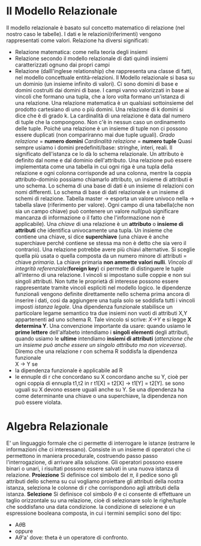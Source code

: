 #  Il Modello Relazionale
Il modello relazionale è basato sul concetto matematico di relazione (nel nostro caso le tabelle). I dati e le relazioni(riferimenti) vengono rappresentati come valori.
Relazione ha diversi significati:
- Relazione matematica: come nella teoria degli insiemi
- Relazione secondo il modello relazionale di dati quindi insiemi caratterizzati ognuno dai propri campi
- Relazione (dalll'inglese relationship) che rappresenta una classe di fatti, nel modello concettuale entità-relazioni.
Il Modello relazionale si basa su un dominio (un insieme infinito di valori). Ci sono domini di base e domini costruiti dai domini di base. I campi vanno valorizzati in base ai vincoli che formano una tupla, che a loro volta formano un'istanza di una relazione. Una relazione matematica è un qualsiasi sottoinsieme del prodotto cartesiano di uno o più domini. Una relazione di k domini si dice che è di grado k. La cardinalità di una relazione è data dal numero di tuple che la compongono. Non c'è in nessun caso un ordinamento delle tuple. Poiché una relazione è un insieme di tuple non ci possono essere duplicati (non compariranno mai due tuple uguali).
*Grado relazione* = **numero domini**
*Cardinalità relazione* = **numero tuple**
Quasi sempre usiamo i domini predefiniti/base: stringhe, interi, reali.
Il significato dell'istanza ce lo dà lo schema relazionale.
Un attributo è definito dal nome e dal dominio dell'attributo. Una relazione può essere implementata come una tabella in cui ogni riga è una tupla della relazione e ogni colonna corrisponde ad una colonna, mentre la coppia attributo-dominio possiamo chiamarlo attributo, un insieme di attributi è uno schema. Lo schema di una base di dati è un insieme di relazioni con nomi differenti. Lo schema di base di dati relazionale è un insieme di schemi di relazione. 
Tabella master -> esporta un valore univoco nella -> tabella slave (riferimento per valore).
Ogni campo di una tabella(che non sia un campo chiave) può contenere un valore *null*(può significare mancanza di informazione o il fatto che l'informazione non è applicabile).
Una *chiave* di una relazione è un **attributo** o **insieme di attributi** che identifica univocamente una tupla. Un insieme che contiene una chiave, si dice **superchiave** (una chiave è anche superchiave perché contiene se stessa ma non è detto che sia vero il contrario).
Una relazione potrebbe avere più chiavi alternative. Si sceglie quella più usata o quella composta da un numero minore di attributi = chiave *primaria*. La chiave primaria **non ammette valori nulli**.
*Vincolo di integrità referenziale*(**foreign key**) ci permette di distinguere le tuple all'interno di una relazione. I vincoli si impostano sulle coppie e non sui singoli attributi. Non tutte le proprietà di interesse possono essere rappresentate tramite vincoli espliciti nel modello logico. le dipendenze funzionali vengono definite direttamente nello schema prima ancora di inserire i dati, così da aggiungere una tupla solo se soddisfa tutti i vincoli imposti  *istanza legale*.
Una dipendenza funzionale stabilisce un particolare legame semantico tra due insiemi non vuoti di attributi X,Y appartenenti ad uno schema R. Tale vincolo si scrive: *X->Y* e si legge **X determina Y**. Una convenzione importante da usare: quando usiamo le **prime lettere** dell'alfabeto intendiamo i **singoli elementi** degli attributi, quando usiamo le **ultime** intendiamo **insiemi di attributi** (*attenzione che un insieme può anche essere un singolo attributo ma non viceversa*).
Diremo che una relazione r con schema R soddisfa la dipendenza funzionale  
X -> Y se
- la dipendenza funzionale è applicabile ad R
- le ennuple di r che concordano su X concordano anche su Y, cioè per ogni coppia di ennupla t1,t2 in r
	 t1[X] = t2[X] -> t1[Y] = t2[Y].
se sono uguali su X devono essere uguali anche su Y.
Se una dipendenza ha come determinante una chiave o una superchiave, la dipendenza non può essere violata.

# Algebra Relazionale
E' un linguaggio formale che ci permette di interrogare le istanze (estrarre le informazioni che ci interessano). Consiste in un insieme di operatori che ci permettono in maniera procedurale, costruendo passo passo l'interrogazione, di arrivare alla soluzione. Gli operatori possono essere binari o unari, i risultati possono essere salvati in una nuova istanza di relazione.
**Proiezione**
Si definisce col simbolo del *$\pi$*, il pedice sono gli attributi dello schema su cui vogliamo proiettare gli attributi della nostra istanza, seleziona le colonne di r che corrispondono agli attributi della istanza.
**Selezione**
Si definisce col simbolo $\theta$ e ci consente di effettuare un taglio orizzontale su una relazione, cioè di selezionare solo le righe/tuple che soddisfano una data condizione. la condizione di selezione è un espressione booleana composta, in cui i termini semplici sono del tipo:
- A$\theta$B
- oppure
- A$\theta$'a'
dove:
theta è un operatore di confronto.



